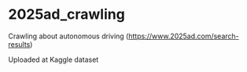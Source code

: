 # 2025ad_crawling
Crawling about autonomous driving (https://www.2025ad.com/search-results)

Uploaded at Kaggle dataset
